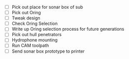 - [ ] Pick out place for sonar box of sub
- [ ] Pick out Oring
- [ ] Tweak design
- [ ] Check Oring Selection
- [ ] Write up Oring selection process for future generations
- [ ] Pick out hull penetrators
- [ ] Hydrophone mounting
- [ ] Run CAM toolpath
- [ ] Send sonar box prototype to printer